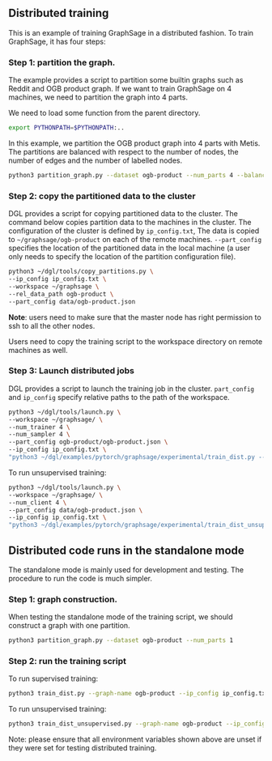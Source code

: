 ## Distributed training

This is an example of training GraphSage in a distributed fashion. To train GraphSage, it has four steps:

### Step 1: partition the graph.

The example provides a script to partition some builtin graphs such as Reddit and OGB product graph.
If we want to train GraphSage on 4 machines, we need to partition the graph into 4 parts.

We need to load some function from the parent directory.
```bash
export PYTHONPATH=$PYTHONPATH:..
```

In this example, we partition the OGB product graph into 4 parts with Metis. The partitions are balanced with respect to
the number of nodes, the number of edges and the number of labelled nodes.
```bash
python3 partition_graph.py --dataset ogb-product --num_parts 4 --balance_train --balance_edges
```

### Step 2: copy the partitioned data to the cluster

DGL provides a script for copying partitioned data to the cluster. The command below copies partition data
to the machines in the cluster. The configuration of the cluster is defined by `ip_config.txt`,
The data is copied to `~/graphsage/ogb-product` on each of the remote machines. `--part_config`
specifies the location of the partitioned data in the local machine (a user only needs to specify
the location of the partition configuration file).
```bash
python3 ~/dgl/tools/copy_partitions.py \
--ip_config ip_config.txt \
--workspace ~/graphsage \
--rel_data_path ogb-product \
--part_config data/ogb-product.json 
```

**Note**: users need to make sure that the master node has right permission to ssh to all the other nodes.

Users need to copy the training script to the workspace directory on remote machines as well.

### Step 3: Launch distributed jobs

DGL provides a script to launch the training job in the cluster. `part_config` and `ip_config`
specify relative paths to the path of the workspace.

```bash
python3 ~/dgl/tools/launch.py \
--workspace ~/graphsage/ \
--num_trainer 4 \
--num_sampler 4 \
--part_config ogb-product/ogb-product.json \
--ip_config ip_config.txt \
"python3 ~/dgl/examples/pytorch/graphsage/experimental/train_dist.py --graph-name ogb-product --ip_config ip_config.txt --server-count 1 --num-epochs 30 --batch-size 1000"
```

To run unsupervised training:

```bash
python3 ~/dgl/tools/launch.py \
--workspace ~/graphsage/ \
--num_client 4 \
--part_config data/ogb-product.json \
--ip_config ip_config.txt \
"python3 ~/dgl/examples/pytorch/graphsage/experimental/train_dist_unsupervised.py --graph-name ogb-product --ip_config ip_config.txt --server-count 1 --num-epochs 3 --batch-size 1000 --num-client 4"
```

## Distributed code runs in the standalone mode

The standalone mode is mainly used for development and testing. The procedure to run the code is much simpler.

### Step 1: graph construction.

When testing the standalone mode of the training script, we should construct a graph with one partition.
```bash
python3 partition_graph.py --dataset ogb-product --num_parts 1
```

### Step 2: run the training script

To run supervised training:

```bash
python3 train_dist.py --graph-name ogb-product --ip_config ip_config.txt --num-epochs 3 --batch-size 1000 --part_config data/ogb-product.json --standalone
```

To run unsupervised training:

```bash
python3 train_dist_unsupervised.py --graph-name ogb-product --ip_config ip_config.txt --num-epochs 3 --batch-size 1000 --part_config data/ogb-product.json --standalone
```

Note: please ensure that all environment variables shown above are unset if they were set for testing distributed training.
